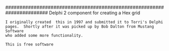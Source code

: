 #######################################################################
    Delphi 2 component for creating a Hex grid 
	
	I originally created  this in 1997 and submitted it to Torri's Delphi
	pages.  Shortly after it was picked up by Bob Dalton from Mustang Software
	who added some more functionality.
	
	This is free software
	
